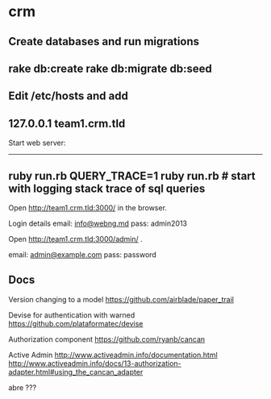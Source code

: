 crm
===

Create databases and run migrations
----
rake db:create
rake db:migrate db:seed
----

Edit /etc/hosts and add
----
127.0.0.1 team1.crm.tld
----

Start web server:

----
ruby run.rb
QUERY_TRACE=1 ruby run.rb # start with logging stack trace of sql queries
----

Open http://team1.crm.tld:3000/ in the browser.

Login details
email: info@webng.md
pass: admin2013

Open http://team1.crm.tld:3000/admin/ .

email: admin@example.com
pass: password


Docs
----

Version changing to a model
https://github.com/airblade/paper_trail

Devise for authentication with warned
https://github.com/plataformatec/devise

Authorization component
https://github.com/ryanb/cancan

Active Admin
http://www.activeadmin.info/documentation.html
http://www.activeadmin.info/docs/13-authorization-adapter.html#using_the_cancan_adapter


abre ???
